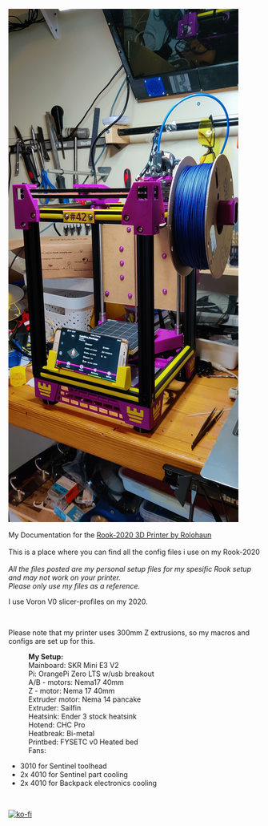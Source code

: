 <p><img alt="" src="https://github.com/Kanrog/Rook-2020/blob/main/Photos/2020.jpg?raw=true" /></p>

<p>My Documentation for the <a href="https://github.com/rolohaun/Rook-2020">Rook-2020 3D Printer by Rolohaun</a><br />
<br />
This is a place where you can find all the config files i use on my Rook-2020<br />
<br />
<em>All the files posted are my personal setup files for my spesific Rook setup and may not work on your printer.<br />
Please only use my files as a reference.</em></p>

I use Voron V0 slicer-profiles on my 2020.

<br />
<p> Please note that my printer uses 300mm Z extrusions, so my macros and configs are set up for this.<br />


<p style="margin-left:40px"><strong>My Setup:</strong><br />
Mainboard: SKR Mini E3 V2<br />
Pi: OrangePi Zero LTS w/usb breakout<br />
A/B - motors: Nema17 40mm<br />
Z - motor: Nema 17 40mm<br />
Extruder motor: Nema 14 pancake<br />
Extruder: Sailfin<br />
Heatsink: Ender 3 stock heatsink<br />
Hotend: CHC Pro<br />
Heatbreak: Bi-metal<br />
Printbed: FYSETC v0 Heated bed<br />
Fans:&nbsp;</p>

<ul>
	<li>3010 for Sentinel toolhead</li>
	<li>2x 4010 for Sentinel part cooling</li>
	<li>2x 4010 for Backpack electronics cooling</li>
</ul>

<p>&nbsp;</p>


[![ko-fi](https://ko-fi.com/img/githubbutton_sm.svg)](https://ko-fi.com/F1F3LNZ6A)
